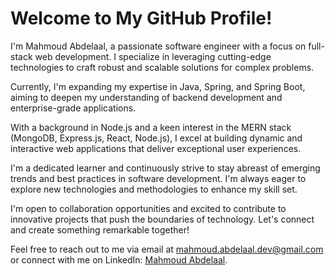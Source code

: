 <!DOCTYPE html>
<html lang="en">
<head>
    <meta charset="UTF-8">
    <meta name="viewport" content="width=device-width, initial-scale=1.0">
</head>
<body>
    <h1>Welcome to My GitHub Profile!</h1>
    <p>
        I'm Mahmoud Abdelaal, a passionate software engineer with a focus on full-stack web development.
        I specialize in leveraging cutting-edge technologies to craft robust and scalable solutions for complex problems.
    </p>
    <p>
        Currently, I'm expanding my expertise in Java, Spring, and Spring Boot, aiming to deepen my understanding of backend development and enterprise-grade applications.
    </p>
    <p>
        With a background in Node.js and a keen interest in the MERN stack (MongoDB, Express.js, React, Node.js), I excel at building dynamic and interactive web applications that deliver exceptional user experiences.
    </p>
    <p>
        I'm a dedicated learner and continuously strive to stay abreast of emerging trends and best practices in software development. I'm always eager to explore new technologies and methodologies to enhance my skill set.
    </p>
    <p>
        I'm open to collaboration opportunities and excited to contribute to innovative projects that push the boundaries of technology. Let's connect and create something remarkable together!
    </p>
    <p>
        Feel free to reach out to me via email at <a href="mailto:mahmoud.abdelaal.dev@gmail.com">mahmoud.abdelaal.dev@gmail.com</a> or connect with me on LinkedIn: <a href="https://www.linkedin.com/in/mahmoud-abdelaal-0b6736210/">Mahmoud Abdelaal</a>.
    </p>
</body>
</html>
